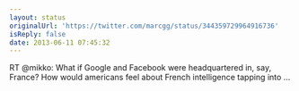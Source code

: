 ```yaml
---
layout: status
originalUrl: 'https://twitter.com/marcgg/status/344359729964916736'
isReply: false
date: 2013-06-11 07:45:32
---
```


RT @mikko: What if Google and Facebook were headquartered in, say, France? How would americans feel about French intelligence tapping into …
